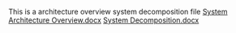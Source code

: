 This is a architecture overview system decomposition file
[System Architecture Overview.docx](https://github.com/user-attachments/files/20354226/System.Architecture.Overview.docx)
[System Decomposition.docx](https://github.com/user-attachments/files/20354223/System.Decomposition.docx)
